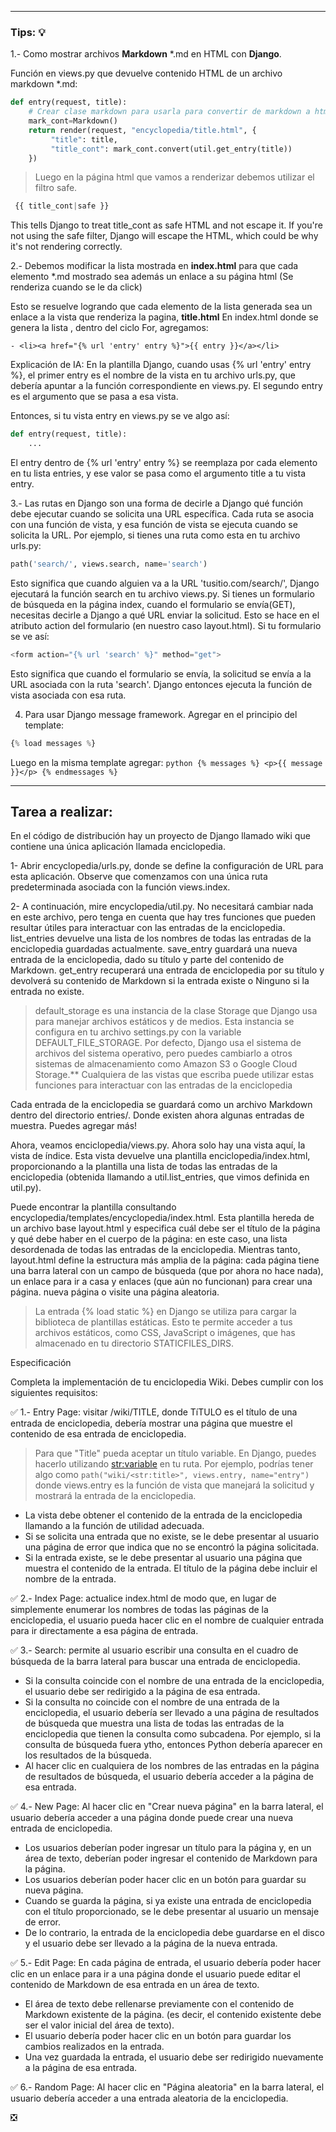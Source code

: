 
***
### Tips: :bulb:

1.- Como mostrar archivos **Markdown** *.md en HTML con **Django**.

Función en views.py que devuelve contenido HTML de un archivo markdown *.md:
    
```python
def entry(request, title):
    # Crear clase markdown para usarla para convertir de markdown a html
    mark_cont=Markdown()
    return render(request, "encyclopedia/title.html", {
         "title": title,
         "title_cont": mark_cont.convert(util.get_entry(title))
    })
``` 

   >Luego en la página html que vamos a renderizar debemos utilizar el filtro safe.

   ```python
    {{ title_cont|safe }}
   ```

This tells Django to treat title_cont as safe HTML and not escape it. If you're not using the safe filter, Django will escape the HTML, which could be why it's not rendering correctly.

2.- Debemos modificar la lista mostrada en **index.html** para que cada elemento *.md mostrado sea además un enlace a su página html (Se renderiza cuando se le da click)

Esto se resuelve logrando que cada elemento de la lista generada sea un enlace a la vista que renderiza la pagina, **title.html**
En index.html donde se genera la lista , dentro del ciclo For, agregamos:

    - <li><a href="{% url 'entry' entry %}">{{ entry }}</a></li>

Explicación de IA: 
En la plantilla Django, cuando usas {% url 'entry' entry %}, el primer entry es el nombre de la vista en tu archivo urls.py, que debería apuntar a la función correspondiente en views.py. El segundo entry es el argumento que se pasa a esa vista.

Entonces, si tu vista entry en views.py se ve algo así:
```python
def entry(request, title):
    ...
```

El entry dentro de {% url 'entry' entry %} se reemplaza por cada elemento en tu lista entries, y ese valor se pasa como el argumento title a tu vista entry.

3.- Las rutas en Django son una forma de decirle a Django qué función debe ejecutar cuando se solicita una URL específica. Cada ruta se asocia con una función de vista, y esa función de vista se ejecuta cuando se solicita la URL. Por ejemplo, si tienes una ruta como esta en tu archivo urls.py:

```python
path('search/', views.search, name='search')
```
Esto significa que cuando alguien va a la URL 'tusitio.com/search/', Django ejecutará la función search en tu archivo views.py. Si tienes un formulario de búsqueda en la página index, cuando el formulario se envía(GET), necesitas decirle a Django a qué URL enviar la solicitud. Esto se hace en el atributo action del formulario (en nuestro caso layout.html). Si tu formulario se ve así:

```python
<form action="{% url 'search' %}" method="get">
```

Esto significa que cuando el formulario se envía, la solicitud se envía a la URL asociada con la ruta 'search'. Django entonces ejecuta la función de vista asociada con esa ruta.

4. Para usar Django message framework. Agregar en el principio del template:
```python
{% load messages %} 
```
Luego en la misma template agregar:
        ```python
        {% messages %}
             <p>{{ message }}</p>
        {% endmessages %}
        ```


***
## Tarea a realizar:

En el código de distribución hay un proyecto de Django llamado wiki que contiene una única aplicación llamada enciclopedia.

1- Abrir encyclopedia/urls.py, donde se define la configuración de URL para esta aplicación. Observe que comenzamos con una única ruta predeterminada asociada con la función views.index.

2- A continuación, mire encyclopedia/util.py. No necesitará cambiar nada en este archivo, pero tenga en cuenta que hay tres funciones que pueden resultar útiles para interactuar con las entradas de la enciclopedia. list_entries devuelve una lista de los nombres de todas las entradas de la enciclopedia guardadas actualmente. save_entry guardará una nueva entrada de la enciclopedia, dado su título y parte del contenido de Markdown. get_entry recuperará una entrada de enciclopedia por su título y devolverá su contenido de Markdown si la entrada existe o Ninguno si la entrada no existe.

> default_storage es una instancia de la clase Storage que Django usa para manejar archivos estáticos y de medios. Esta instancia se configura en tu archivo settings.py con la variable DEFAULT_FILE_STORAGE. Por defecto, Django usa el sistema de archivos del sistema operativo, pero puedes cambiarlo a otros sistemas de almacenamiento como Amazon S3 o Google Cloud Storage.** Cualquiera de las vistas que escriba puede utilizar estas funciones para interactuar con las entradas de la enciclopedia

Cada entrada de la enciclopedia se guardará como un archivo Markdown dentro del directorio entries/. Donde existen ahora algunas entradas de muestra. Puedes agregar más!

Ahora, veamos enciclopedia/views.py. Ahora solo hay una vista aquí, la vista de índice. Esta vista devuelve una plantilla enciclopedia/index.html, proporcionando a la plantilla una lista de todas las entradas de la enciclopedia (obtenida llamando a util.list_entries, que vimos definida en util.py).

Puede encontrar la plantilla consultando encyclopedia/templates/encyclopedia/index.html. Esta plantilla hereda de un archivo base layout.html y especifica cuál debe ser el título de la página y qué debe haber en el cuerpo de la página: en este caso, una lista desordenada de todas las entradas de la enciclopedia. Mientras tanto, layout.html define la estructura más amplia de la página: cada página tiene una barra lateral con un campo de búsqueda (que por ahora no hace nada), un enlace para ir a casa y enlaces (que aún no funcionan) para crear una página. nueva página o visite una página aleatoria.

> La entrada {% load static %} en Django se utiliza para cargar la biblioteca de plantillas estáticas. Esto te permite acceder a tus archivos estáticos, como CSS, JavaScript o imágenes, que has almacenado en tu directorio STATICFILES_DIRS.


Especificación

Completa la implementación de tu enciclopedia Wiki. Debes cumplir con los siguientes requisitos:

:white_check_mark: 1.- Entry Page: visitar /wiki/TITLE, donde TíTULO es el título de una entrada de enciclopedia, debería mostrar una página que muestre el contenido de esa entrada de enciclopedia.

> Para que "Title" pueda aceptar un título variable. En Django, puedes hacerlo utilizando <str:variable> en tu ruta. Por ejemplo, podrías tener algo como ```path("wiki/<str:title>", views.entry, name="entry")``` donde views.entry es la función de vista que manejará la solicitud y mostrará la entrada de la enciclopedia.

 * La vista debe obtener el contenido de la entrada de la enciclopedia llamando a la función de utilidad adecuada.
 * Si se solicita una entrada que no existe, se le debe presentar al usuario una página de error que indica que no se encontró la página solicitada.
 * Si la entrada existe, se le debe presentar al usuario una página que muestra el contenido de la entrada. El título de la página debe incluir el nombre de la entrada.

:white_check_mark: 2.- Index Page: actualice index.html de modo que, en lugar de simplemente enumerar los nombres de todas las páginas de la enciclopedia, el usuario pueda hacer clic en el nombre de cualquier entrada para ir directamente a esa página de entrada.

:white_check_mark: 3.- Search: permite al usuario escribir una consulta en el cuadro de búsqueda de la barra lateral para buscar una entrada de enciclopedia.
 * Si la consulta coincide con el nombre de una entrada de la enciclopedia, el usuario debe ser redirigido a la página de esa entrada.
 * Si la consulta no coincide con el nombre de una entrada de la enciclopedia, el usuario debería ser llevado a una página de resultados de búsqueda que muestra una lista de todas las entradas de la enciclopedia que tienen la consulta como subcadena. Por ejemplo, si la consulta de búsqueda fuera ytho, entonces Python debería aparecer en los resultados de la búsqueda.
 * Al hacer clic en cualquiera de los nombres de las entradas en la página de resultados de búsqueda, el usuario debería acceder a la página de esa entrada.

:white_check_mark: 4.- New Page: Al hacer clic en "Crear nueva página" en la barra lateral, el usuario debería acceder a una página donde puede crear una nueva entrada de enciclopedia.
 * Los usuarios deberían poder ingresar un título para la página y, en un área de texto, deberían poder ingresar el contenido de Markdown para la página.
 * Los usuarios deberían poder hacer clic en un botón para guardar su nueva página.
 * Cuando se guarda la página, si ya existe una entrada de enciclopedia con el título proporcionado, se le debe presentar al usuario un mensaje de error.
 * De lo contrario, la entrada de la enciclopedia debe guardarse en el disco y el usuario debe ser llevado a la página de la nueva entrada.

:white_check_mark: 5.- Edit Page: En cada página de entrada, el usuario debería poder hacer clic en un enlace para ir a una página donde el usuario puede editar el contenido de Markdown de esa entrada en un área de texto.
 * El área de texto debe rellenarse previamente con el contenido de Markdown existente de la página. (es decir, el contenido existente debe ser el valor inicial del área de texto).
 * El usuario debería poder hacer clic en un botón para guardar los cambios realizados en la entrada.
 * Una vez guardada la entrada, el usuario debe ser redirigido nuevamente a la página de esa entrada.

:white_check_mark: 6.- Random Page: Al hacer clic en "Página aleatoria" en la barra lateral, el usuario debería acceder a una entrada aleatoria de la enciclopedia.
  

:negative_squared_cross_mark: